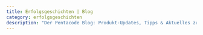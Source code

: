 ```yaml
---
title: Erfolgsgeschichten | Blog
category: erfolgsgeschichten
description: "Der Pentacode Blog: Produkt-Updates, Tipps & Aktuelles zum Thema Personalmanagement und mehr!"
---
```

